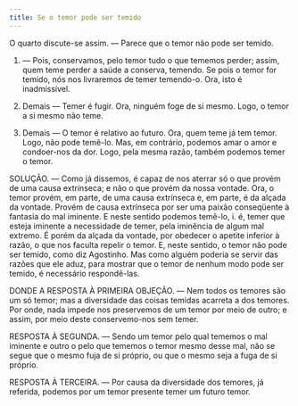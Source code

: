 ```yaml
---
title: Se o temor pode ser temido
---
```


O quarto discute-se assim. — Parece que o temor não pode ser temido.  

1. — Pois, conservamos, pelo temor tudo o que tememos perder; assim, quem teme perder a saúde a conserva, temendo. Se pois o temor for temido, nós nos livraremos de temer temendo-o. Ora, isto é inadmissível.  

2. Demais — Temer é fugir. Ora, ninguém foge de si mesmo. Logo, o temor a si mesmo não teme.  

3. Demais — O temor é relativo ao futuro. Ora, quem teme já tem temor. Logo, não pode temê-lo.  Mas, em contrário, podemos amar o amor e condoer-nos da dor. Logo, pela mesma razão, também podemos temer o temor.  

SOLUÇÃO. — Como já dissemos, é capaz de nos aterrar só o que provém de uma causa extrínseca; e não o que provém da nossa vontade. Ora, o temor provém, em parte, de uma causa extrínseca e, em parte, é da alçada da vontade. Provém de causa extrínseca por ser uma paixão conseqüente à fantasia do mal iminente. E neste sentido podemos temê-lo, i. é, temer que esteja iminente a necessidade de temer, pela iminência de algum mal extremo. É porém da alçada da vontade, por obedecer o apetite inferior à razão, o que nos faculta repelir o temor. E, neste sentido, o temor não pode ser temido, como diz Agostinho. Mas como alguém poderia se servir das razões que ele aduz, para mostrar que o temor de nenhum modo pode ser temido, é necessário respondê-las.  

DONDE A RESPOSTA À PRIMEIRA OBJEÇÃO. — Nem todos os temores são um só temor; mas a diversidade das coisas temidas acarreta a dos temores. Por onde, nada impede nos preservemos de um temor por meio de outro; e assim, por meio deste conservemo-nos sem temer.  

RESPOSTA À SEGUNDA. — Sendo um temor pelo qual tememos o mal iminente e outro o pelo que tememos o temor mesmo desse mal, não se segue que o mesmo fuja de si próprio, ou que o mesmo seja a fuga de si próprio.  

RESPOSTA À TERCEIRA. — Por causa da diversidade dos temores, já referida, podemos por um temor presente temer um futuro temor.